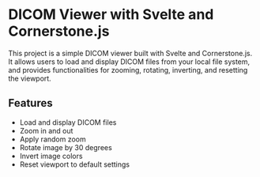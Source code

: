 # DICOM Viewer with Svelte and Cornerstone.js

This project is a simple DICOM viewer built with Svelte and Cornerstone.js. It allows users to load and display DICOM files from your local file system, and provides functionalities for zooming, rotating, inverting, and resetting the viewport.

## Features

- Load and display DICOM files
- Zoom in and out
- Apply random zoom
- Rotate image by 30 degrees
- Invert image colors
- Reset viewport to default settings
